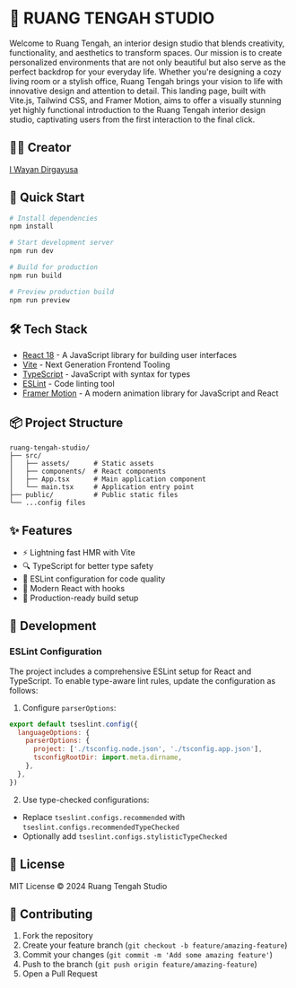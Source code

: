 # 🏢 RUANG TENGAH STUDIO

Welcome to Ruang Tengah, an interior design studio that blends creativity, functionality, and aesthetics to transform spaces. Our mission is to create personalized environments that are not only beautiful but also serve as the perfect backdrop for your everyday life. Whether you're designing a cozy living room or a stylish office, Ruang Tengah brings your vision to life with innovative design and attention to detail.
This landing page, built with Vite.js, Tailwind CSS, and Framer Motion, aims to offer a visually stunning yet highly functional introduction to the Ruang Tengah interior design studio, captivating users from the first interaction to the final click.

## 👨‍💻 Creator

[I Wayan Dirgayusa](https://github.com/yusadankamu)

## 🚀 Quick Start

```bash
# Install dependencies
npm install

# Start development server
npm run dev

# Build for production
npm run build

# Preview production build
npm run preview
```

## 🛠️ Tech Stack

- [React 18](https://react.dev/) - A JavaScript library for building user interfaces
- [Vite](https://vitejs.dev/) - Next Generation Frontend Tooling
- [TypeScript](https://www.typescriptlang.org/) - JavaScript with syntax for types
- [ESLint](https://eslint.org/) - Code linting tool
- [Framer Motion](https://motion.dev/) - A modern animation library for JavaScript and React

## 📦 Project Structure

```
ruang-tengah-studio/
├── src/
│   ├── assets/      # Static assets
│   ├── components/  # React components
│   ├── App.tsx      # Main application component
│   └── main.tsx     # Application entry point
├── public/          # Public static files
└── ...config files
```

## ✨ Features

- ⚡️ Lightning fast HMR with Vite
- 🔍 TypeScript for better type safety
- 📝 ESLint configuration for code quality
- 🎨 Modern React with hooks
- 🔧 Production-ready build setup

## 🧩 Development

### ESLint Configuration

The project includes a comprehensive ESLint setup for React and TypeScript. To enable type-aware lint rules, update the configuration as follows:

1. Configure `parserOptions`:
```js
export default tseslint.config({
  languageOptions: {
    parserOptions: {
      project: ['./tsconfig.node.json', './tsconfig.app.json'],
      tsconfigRootDir: import.meta.dirname,
    },
  },
})
```

2. Use type-checked configurations:
- Replace `tseslint.configs.recommended` with `tseslint.configs.recommendedTypeChecked`
- Optionally add `tseslint.configs.stylisticTypeChecked`

## 📄 License

MIT License © 2024 Ruang Tengah Studio

## 🤝 Contributing

1. Fork the repository
2. Create your feature branch (`git checkout -b feature/amazing-feature`)
3. Commit your changes (`git commit -m 'Add some amazing feature'`)
4. Push to the branch (`git push origin feature/amazing-feature`)
5. Open a Pull Request
